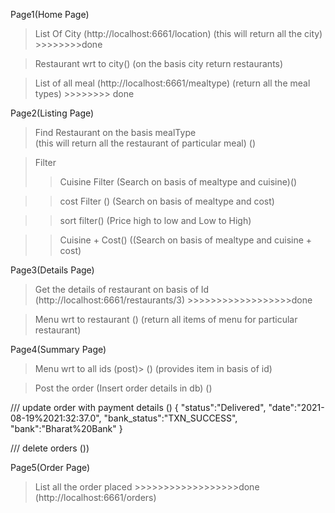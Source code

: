 Page1(Home Page)
> List Of City (http://localhost:6661/location)
(this will return all the city) >>>>>>>>done

> Restaurant wrt to city()
(on the basis city return restaurants) 

> List of all meal (http://localhost:6661/mealtype)
(return all the meal types) >>>>>>>> done

Page2(Listing Page)
> Find Restaurant on the basis mealType  
(this will return all the restaurant of particular meal)
()

> Filter
>> Cuisine Filter 
(Search on basis of mealtype and cuisine)()

>> cost Filter ()
(Search on basis of mealtype and cost)

>> sort filter()
(Price high to low and Low to High)

>> Cuisine + Cost()
((Search on basis of mealtype and cuisine + cost)

Page3(Details Page)
> Get the details of restaurant on basis of Id
(http://localhost:6661/restaurants/3)  >>>>>>>>>>>>>>>>>>done

> Menu wrt to restaurant ()
(return all items of menu for particular restaurant)

Page4(Summary Page)
> Menu wrt to all ids (post)> ()
(provides item in basis of id)

> Post the order
(Insert order details in db)
()

/// update order with payment details
()
{
	"status":"Delivered",
	"date":"2021-08-19%2021:32:37.0",
	"bank_status":"TXN_SUCCESS",
	"bank":"Bharat%20Bank"
}



/// delete orders
())

Page5(Order Page)
> List all the order placed >>>>>>>>>>>>>>>>>>done
(http://localhost:6661/orders)